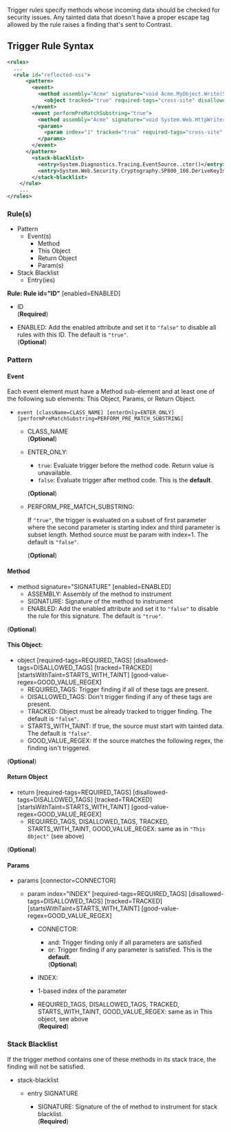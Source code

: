 <!--
title: "Level 2 Rules - Trigger Rules"
description: "Information on .NET Instrumentation Trigger Rules"
tags: "installation policy customization rules level agent .Net instrumentation trigger"
-->

Trigger rules specify methods whose incoming data should be checked for security issues. Any tainted data that doesn't have a proper escape tag allowed by the rule raises a finding that's sent to Contrast.

## Trigger Rule Syntax

```xml
<rules>
  ...
  <rule id="reflected-xss">
      <pattern>
        <event>
          <method assembly="Acme" signature="void Acme.MyObject.Write(System.Web.TextWriter)" />
            <object tracked="true" required-tags="cross-site" disallowed-tags="html-encoded,url-encoded,js-encoded,custom-encoded,limited-chars" />
        </event>
        <event performPreMatchSubstring="true">
          <method assembly="Acme" signature="void System.Web.HttpWriter.WriteString(System.String)" />
          <params>
            <param index="1" tracked="true" required-tags="cross-site" disallowed-tags="html-encoded,url-encoded,js-encoded,custom-encoded,limited-chars" good-value-regex="^(ESCAPED.*)" startsWithTaint="true" />
          </params>
        </event>
      </pattern>
        <stack-blacklist>
          <entry>System.Diagnostics.Tracing.EventSource..ctor()</entry>
          <entry>System.Web.Security.Cryptography.SP800_108.DeriveKeyImpl()</entry>
        </stack-blacklist>
    </rule>
    ...
</rules>
```

### Rule(s)

 * Pattern
   * Event(s)
     * Method
     * This Object
     * Return Object
     * Param(s)
 * Stack Blacklist
   * Entry(ies)
       
**Rule: Rule id="ID"** [enabled=ENABLED]
  * ID <br>
  (**Required**)
   
  * ENABLED: Add the enabled attribute and set it to `"false"` to disable all rules with this ID. The default is `"true"`. <br>
   (**Optional**)
    
### Pattern
  
#### Event 

Each event element must have a Method sub-element and at least one of the following sub elements: This Object, Params, or Return Object.
  
  * `event [className=CLASS_NAME] [enterOnly=ENTER_ONLY] [performPreMatchSubstring=PERFORM_PRE_MATCH_SUBSTRING]` 
    * CLASS_NAME <br>
    (**Optional**)
      
    * ENTER_ONLY: 
    
      * `true`: Evaluate trigger before the method code. Return value is unavailable.
      * `false`: Evaluate trigger after method code. This is the **default**.
        
      (**Optional**)

    * PERFORM_PRE_MATCH_SUBSTRING: 
         
      If `"true"`, the trigger is evaluated on a subset of first parameter where the second parameter is starting index and third parameter is subset length. Method source must be param with index=1. The default is `"false"`.

      (**Optional**)
      
#### Method 

  * method signature="SIGNATURE" [enabled=ENABLED]
    * ASSEMBLY: Assembly of the method to instrument
    * SIGNATURE: Signature of the method to instrument
    * ENABLED: Add the enabled attribute and set it to `"false"` to disable the rule for this signature. The default is `"true"`.
    
  (**Optional**)
    

#### This Object:

  * object [required-tags=REQUIRED_TAGS] [disallowed-tags=DISALLOWED_TAGS] [tracked=TRACKED] [startsWithTaint=STARTS_WITH_TAINT] [good-value-regex=GOOD_VALUE_REGEX]
      * REQUIRED_TAGS: Trigger finding if all of these tags are present.
      * DISALLOWED_TAGS: Don't trigger finding if any of these tags are present.
      * TRACKED: Object must be already tracked to trigger finding. The default is `"false"`.
      * STARTS_WITH_TAINT: If true, the source must start with tainted data. The default is `"false"`.
      * GOOD_VALUE_REGEX: If the source matches the following regex, the finding isn't triggered. 
  
  (**Optional**)

#### Return Object 

  * return [required-tags=REQUIRED_TAGS] [disallowed-tags=DISALLOWED_TAGS] [tracked=TRACKED] [startsWithTaint=STARTS_WITH_TAINT] [good-value-regex=GOOD_VALUE_REGEX]
    * REQUIRED_TAGS, DISALLOWED_TAGS, TRACKED, STARTS_WITH_TAINT, GOOD_VALUE_REGEX: same as in `"This Object"` (see above)

  (**Optional**)
    
#### Params

  * params [connector=CONNECTOR]
    * param index="INDEX" [required-tags=REQUIRED_TAGS] [disallowed-tags=DISALLOWED_TAGS] [tracked=TRACKED] [startsWithTaint=STARTS_WITH_TAINT] [good-value-regex=GOOD_VALUE_REGEX]
    
      * CONNECTOR: 

        * and: Trigger finding only if all parameters are satisfied
        * or: Trigger finding if any parameter is satisfied. This is the **default**. <br> (**Optional**)
    
      * INDEX:
      
       * 1-based index of the parameter
       * REQUIRED_TAGS, DISALLOWED_TAGS, TRACKED, STARTS_WITH_TAINT, GOOD_VALUE_REGEX: same as in This object, see above <br> (**Required**)

### Stack Blacklist
  
If the trigger method contains one of these methods in its stack trace, the finding will not be satisfied.
  
  * stack-blacklist
    * entry SIGNATURE
    
      * SIGNATURE: Signature of the of method to instrument for stack blacklist.
      <br> (**Required**)
      
